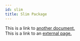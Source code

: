 ```yaml
---
id: slim
title: Slim Package
---
```


This is a link to [another document.](basic.md)  
This is a link to an [external page.](http://www.example.com)
